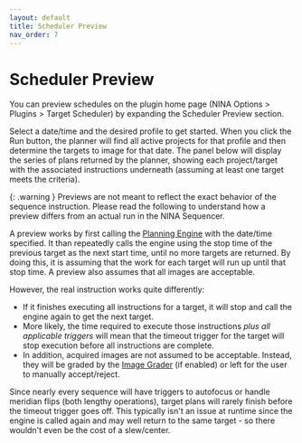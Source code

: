 ```yaml
---
layout: default
title: Scheduler Preview
nav_order: 7
---
```


# Scheduler Preview

You can preview schedules on the plugin home page (NINA Options > Plugins > Target Scheduler) by expanding the Scheduler Preview section.

Select a date/time and the desired profile to get started.  When you click the Run button, the planner will find all active projects for that profile and then determine the targets to image for that date.  The panel below will display the series of plans returned by the planner, showing each project/target with the associated instructions underneath (assuming at least one target meets the criteria).

{: .warning }
Previews are not meant to reflect the exact behavior of the sequence instruction.  Please read the following to understand how a preview differs from an actual run in the NINA Sequencer.

A preview works by first calling the [Planning Engine](concepts.html#planning-engine) with the date/time specified.  It than repeatedly calls the engine using the stop time of the previous target as the next start time, until no more targets are returned.  By doing this, it is assuming that the work for each target will run up until that stop time.  A preview also assumes that all images are acceptable.

However, the real instruction works quite differently:
* If it finishes executing all instructions for a target, it will stop and call the engine again to get the next target.
* More likely, the time required to execute those instructions _plus all applicable triggers_ will mean that the timeout trigger for the target will stop execution before all instructions are complete.
* In addition, acquired images are not assumed to be acceptable.  Instead, they will be graded by the [Image Grader](post-acquisition/image-grader.html) (if enabled) or left for the user to manually accept/reject.

Since nearly every sequence will have triggers to autofocus or handle meridian flips (both lengthy operations), target plans will rarely finish before the timeout trigger goes off.  This typically isn't an issue at runtime since the engine is called again and may well return to the same target - so there wouldn't even be the cost of a slew/center.
